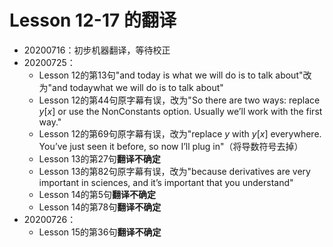 # Lesson 12-17 的翻译
- 20200716：初步机器翻译，等待校正
- 20200725：
  - Lesson 12的第13句"and today is what we will do is to talk about"改为"and todaywhat we will do is to talk about"
  - Lesson 12的第44句原字幕有误，改为"So there are two ways: replace <i>y</i>[<i>x</i>] or use the NonConstants option. Usually we’ll work with the first way."
  - Lesson 12的第69句原字幕有误，改为"replace <i>y</i> with <i>y</i>[<i>x</i>] everywhere. You’ve just seen it before, so now I’ll plug in"（将导数符号去掉）
  - Lesson 13的第27句**翻译不确定**
  - Lesson 13的第82句原字幕有误，改为"because derivatives are very important in sciences, and it’s important that you understand"
  - Lesson 14的第5句**翻译不确定**
  - Lesson 14的第78句**翻译不确定**
- 20200726：
  - Lesson 15的第36句**翻译不确定**

